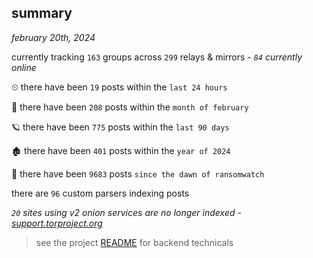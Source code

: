 
## summary
_february 20th, 2024_

currently tracking `163` groups across `299` relays & mirrors - _`84` currently online_

⏲ there have been `19` posts within the `last 24 hours`

🦈 there have been `208` posts within the `month of february`

🪐 there have been `775` posts within the `last 90 days`

🏚 there have been `401` posts within the `year of 2024`

🦕 there have been `9683` posts `since the dawn of ransomwatch`

there are `96` custom parsers indexing posts

_`20` sites using v2 onion services are no longer indexed - [support.torproject.org](https://support.torproject.org/onionservices/v2-deprecation/)_

> see the project [README](https://github.com/joshhighet/ransomwatch#ransomwatch--) for backend technicals
